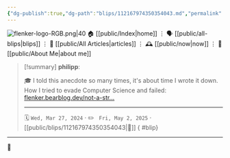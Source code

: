 ```yaml
---
{"dg-publish":true,"dg-path":"blips/112167974350354043.md","permalink":"/blips/112167974350354043/","title":"philipp on mastodon @ 2024-03-27","created":"2024-03-27T13:51:00","updated":"2025-05-02T08:50:44"}
---
```



<div class="transclusion internal-embed is-loaded"><div class="markdown-embed">




![flenker-logo-RGB.png|40](/img/user/attachments/flenker-logo-RGB.png)
🏠 [[public/Index\|home]]  ⋮ 🗣️ [[public/all-blips\|blips]] ⋮  📝 [[public/All Articles\|articles]]  ⋮ 🕰️ [[public/now\|now]] ⋮ 🪪 [[public/About Me\|about me]]


</div></div>


> [!summary] **philipp**:
>
> 🎓 I told this anecdote so many times, it's about time I wrote it down. How I tried to evade Computer Science and failed: [flenker.bearblog.dev/not-a-str…](https://flenker.bearblog.dev/not-a-straight-line/)
> - - -
>
> 🗓️ <code>Wed, Mar 27, 2024</code>  · ✏️ <code> Fri, May 2, 2025</code>  · [[public/blips/112167974350354043\|🔗]]
{ #blip}


- - -

 👾
